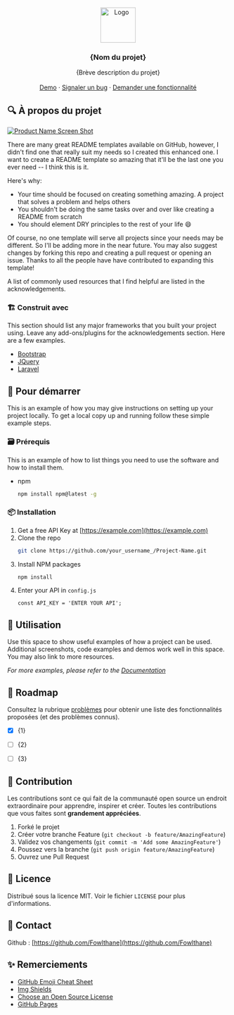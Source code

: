 <!-- PROJECT SHIELDS -->
<!--
*** I'm using markdown "reference style" links for readability.
*** Reference links are enclosed in brackets [ ] instead of parentheses ( ).
*** See the bottom of this document for the declaration of the reference variables
*** for contributors-url, forks-url, etc. This is an optional, concise syntax you may use.
*** https://www.markdownguide.org/basic-syntax/#reference-style-links
-->

<!--
[![Contributors][contributors-shield]][contributors-url]
[![Forks][forks-shield]][forks-url]
[![Stargazers][stars-shield]][stars-url]
[![Issues][issues-shield]][issues-url]
[![MIT License][license-shield]][license-url]
-->



<!-- PROJECT LOGO -->
<br />
<p align="center">
  <a href="https://github.com/Fowlthane/Best-README-Template">
    <img src="images/logo.png" alt="Logo" width="80" height="80">
  </a>

  <h3 align="center">{Nom du projet}</h3>

  <p align="center">
    {Brève description du projet}
    <br />
    <br />
    <a href="https://github.com/Fowlthane/Best-README-Template">Demo</a>
    ·
    <a href="https://github.com/Fowlthane/Best-README-Template/issues">Signaler un bug</a>
    ·
    <a href="https://github.com/Fowlthane/Best-README-Template/issues">Demander une fonctionnalité</a>
  </p>
</p>

<!-- ABOUT THE PROJECT -->
## :mag: À propos du projet

[![Product Name Screen Shot][product-screenshot]](https://example.com)

There are many great README templates available on GitHub, however, I didn't find one that really suit my needs so I created this enhanced one. I want to create a README template so amazing that it'll be the last one you ever need -- I think this is it.

Here's why:
* Your time should be focused on creating something amazing. A project that solves a problem and helps others
* You shouldn't be doing the same tasks over and over like creating a README from scratch
* You should element DRY principles to the rest of your life :smile:

Of course, no one template will serve all projects since your needs may be different. So I'll be adding more in the near future. You may also suggest changes by forking this repo and creating a pull request or opening an issue. Thanks to all the people have have contributed to expanding this template!

A list of commonly used resources that I find helpful are listed in the acknowledgements.

### :building_construction: Construit avec

This section should list any major frameworks that you built your project using. Leave any add-ons/plugins for the acknowledgements section. Here are a few examples.
* [Bootstrap](https://getbootstrap.com)
* [JQuery](https://jquery.com)
* [Laravel](https://laravel.com)



<!-- GETTING STARTED -->
## :rocket: Pour démarrer

This is an example of how you may give instructions on setting up your project locally.
To get a local copy up and running follow these simple example steps.

### :card_file_box: Prérequis

This is an example of how to list things you need to use the software and how to install them.
* npm
  ```sh
  npm install npm@latest -g
  ```

### :package: Installation

1. Get a free API Key at [https://example.com](https://example.com)
2. Clone the repo
   ```sh
   git clone https://github.com/your_username_/Project-Name.git
   ```
3. Install NPM packages
   ```sh
   npm install
   ```
4. Enter your API in `config.js`
   ```JS
   const API_KEY = 'ENTER YOUR API';
   ```



<!-- USAGE EXAMPLES -->
## :tada: Utilisation

Use this space to show useful examples of how a project can be used. Additional screenshots, code examples and demos work well in this space. You may also link to more resources.

_For more examples, please refer to the [Documentation](https://example.com)_



<!-- ROADMAP -->
## :construction: Roadmap

Consultez la rubrique [problèmes](https://github.com/othneildrew/Best-README-Template/issues) pour obtenir une liste des fonctionnalités proposées (et des problèmes connus).

- [x] {1}
- [ ] {2}
- [ ] {3}


<!-- CONTRIBUTING -->
## :beers: Contribution

Les contributions sont ce qui fait de la communauté open source un endroit extraordinaire pour apprendre, inspirer et créer. Toutes les contributions que vous faites sont **grandement appréciées**.

1. Forké le projet
2. Créer votre branche Feature (`git checkout -b feature/AmazingFeature`)
3. Validez vos changements (`git commit -m 'Add some AmazingFeature'`)
4. Poussez vers la branche (`git push origin feature/AmazingFeature`)
5. Ouvrez une Pull Request



<!-- Licence -->
## :page_facing_up: Licence

Distribué sous la licence MIT. Voir le fichier `LICENSE` pour plus d'informations.



<!-- CONTACT -->
## :speech_balloon: Contact

<!-- Your Name - [@your_twitter](https://twitter.com/your_username) - email@example.com -->
Github : [https://github.com/Fowlthane](https://github.com/Fowlthane)



<!-- ACKNOWLEDGEMENTS -->
## :sparkles: Remerciements
* [GitHub Emoji Cheat Sheet](https://www.webpagefx.com/tools/emoji-cheat-sheet)
* [Img Shields](https://shields.io)
* [Choose an Open Source License](https://choosealicense.com)
* [GitHub Pages](https://pages.github.com)





<!-- MARKDOWN LINKS & IMAGES -->
<!-- https://www.markdownguide.org/basic-syntax/#reference-style-links -->
[contributors-shield]: https://img.shields.io/github/contributors/othneildrew/Best-README-Template.svg?style=for-the-badge
[contributors-url]: https://github.com/othneildrew/Best-README-Template/graphs/contributors
[forks-shield]: https://img.shields.io/github/forks/othneildrew/Best-README-Template.svg?style=for-the-badge
[forks-url]: https://github.com/othneildrew/Best-README-Template/network/members
[stars-shield]: https://img.shields.io/github/stars/othneildrew/Best-README-Template.svg?style=for-the-badge
[stars-url]: https://github.com/othneildrew/Best-README-Template/stargazers
[issues-shield]: https://img.shields.io/github/issues/othneildrew/Best-README-Template.svg?style=for-the-badge
[issues-url]: https://github.com/othneildrew/Best-README-Template/issues
[license-shield]: https://img.shields.io/github/license/othneildrew/Best-README-Template.svg?style=for-the-badge
[license-url]: https://github.com/othneildrew/Best-README-Template/blob/master/LICENSE.txt
[linkedin-shield]: https://img.shields.io/badge/-LinkedIn-black.svg?style=for-the-badge&logo=linkedin&colorB=555
[linkedin-url]: https://linkedin.com/in/othneildrew
[product-screenshot]: images/screenshot.png
